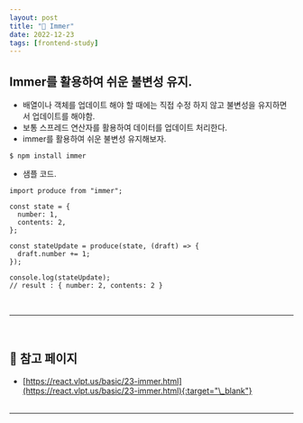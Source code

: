 ```yaml
---
layout: post
title: "🐚 Immer"
date: 2022-12-23
tags: [frontend-study]
---
```


## Immer를 활용하여 쉬운 불변성 유지.

- 배열이나 객체를 업데이트 해야 할 때에는 직접 수정 하지 않고 불변성을 유지하면서 업데이트를 해야함.
- 보통 스프레드 연산자를 활용하여 데이터를 업데이트 처리한다.
- immer를 활용하여 쉬운 불변성 유지해보자.

```tsx
$ npm install immer
```

- 샘플 코드.

```tsx
import produce from "immer";

const state = {
  number: 1,
  contents: 2,
};

const stateUpdate = produce(state, (draft) => {
  draft.number += 1;
});

console.log(stateUpdate);
// result : { number: 2, contents: 2 }
```

<br/>

---

<br/>

## 🎫 참고 페이지

- [https://react.vlpt.us/basic/23-immer.html](https://react.vlpt.us/basic/23-immer.html){:target="\_blank"}
  <br/><br/>

---
